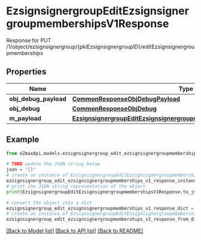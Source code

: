 # EzsignsignergroupEditEzsignsignergroupmembershipsV1Response

Response for PUT /1/object/ezsignsignergroup/{pkiEzsignsignergroupID}/editEzsignsignergroupmemberships

## Properties

Name | Type | Description | Notes
------------ | ------------- | ------------- | -------------
**obj_debug_payload** | [**CommonResponseObjDebugPayload**](CommonResponseObjDebugPayload.md) |  | 
**obj_debug** | [**CommonResponseObjDebug**](CommonResponseObjDebug.md) |  | [optional] 
**m_payload** | [**EzsignsignergroupEditEzsignsignergroupmembershipsV1ResponseMPayload**](EzsignsignergroupEditEzsignsignergroupmembershipsV1ResponseMPayload.md) |  | 

## Example

```python
from eZmaxApi.models.ezsignsignergroup_edit_ezsignsignergroupmemberships_v1_response import EzsignsignergroupEditEzsignsignergroupmembershipsV1Response

# TODO update the JSON string below
json = "{}"
# create an instance of EzsignsignergroupEditEzsignsignergroupmembershipsV1Response from a JSON string
ezsignsignergroup_edit_ezsignsignergroupmemberships_v1_response_instance = EzsignsignergroupEditEzsignsignergroupmembershipsV1Response.from_json(json)
# print the JSON string representation of the object
print(EzsignsignergroupEditEzsignsignergroupmembershipsV1Response.to_json())

# convert the object into a dict
ezsignsignergroup_edit_ezsignsignergroupmemberships_v1_response_dict = ezsignsignergroup_edit_ezsignsignergroupmemberships_v1_response_instance.to_dict()
# create an instance of EzsignsignergroupEditEzsignsignergroupmembershipsV1Response from a dict
ezsignsignergroup_edit_ezsignsignergroupmemberships_v1_response_from_dict = EzsignsignergroupEditEzsignsignergroupmembershipsV1Response.from_dict(ezsignsignergroup_edit_ezsignsignergroupmemberships_v1_response_dict)
```
[[Back to Model list]](../README.md#documentation-for-models) [[Back to API list]](../README.md#documentation-for-api-endpoints) [[Back to README]](../README.md)


